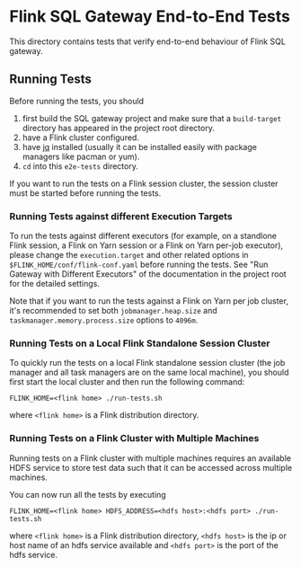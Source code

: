 # Flink SQL Gateway End-to-End Tests

This directory contains tests that verify end-to-end behaviour of Flink SQL gateway.

## Running Tests

Before running the tests, you should
1. first build the SQL gateway project and make sure that a `build-target` directory has appeared in the project root directory.
2. have a Flink cluster configured.
3. have [jq](https://stedolan.github.io/jq/) installed (usually it can be installed easily with package managers like pacman or yum).
4. `cd` into this `e2e-tests` directory.

If you want to run the tests on a Flink session cluster, the session cluster must be started before running the tests.

### Running Tests against different Execution Targets

To run the tests against different executors (for example, on a standlone Flink session, a Flink on Yarn session or a Flink on Yarn per-job executor), please change the `execution.target` and other related options in `$FLINK_HOME/conf/flink-conf.yaml` before running the tests. See "Run Gateway with Different Executors" of the documentation in the project root for the detailed settings.

Note that if you want to run the tests against a Flink on Yarn per job cluster, it's recommended to set both `jobmanager.heap.size` and `taskmanager.memory.process.size` options to `4096m`.

### Running Tests on a Local Flink Standalone Session Cluster

To quickly run the tests on a local Flink standalone session cluster (the job manager and all task managers are on the same local machine), you should first start the local cluster and then run the following command:

```
FLINK_HOME=<flink home> ./run-tests.sh
```

where `<flink home>` is a Flink distribution directory.

### Running Tests on a Flink Cluster with Multiple Machines

Running tests on a Flink cluster with multiple machines requires an available HDFS service to store test data such that it can be accessed across multiple machines. 

You can now run all the tests by executing
```
FLINK_HOME=<flink home> HDFS_ADDRESS=<hdfs host>:<hdfs port> ./run-tests.sh
```

where `<flink home>` is a Flink distribution directory, `<hdfs host>` is the ip or host name of an hdfs service available and `<hdfs port>` is the port of the hdfs service.
